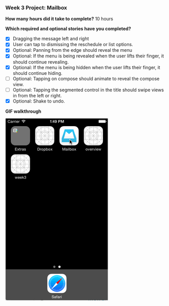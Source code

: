 ### Week 3 Project: Mailbox


**How many hours did it take to complete?**
10 hours


**Which required and optional stories have you completed?**
- [x] Dragging the message left and right
- [x] User can tap to dismissing the reschedule or list options.
- [x] Optional: Panning from the edge should reveal the menu
- [x] Optional: If the menu is being revealed when the user lifts their finger, it should continue revealing.
- [x] Optional: If the menu is being hidden when the user lifts their finger, it should continue hiding.
- [ ] Optional: Tapping on compose should animate to reveal the compose view.
- [ ] Optional: Tapping the segmented control in the title should swipe views in from the left or right.
- [x] Optional: Shake to undo.

**GIF walkthrough**

![Walkthrough](/week3-mailbox.gif)
